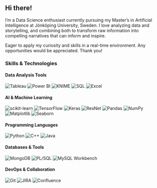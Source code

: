 ## Hi there!
I’m a Data Science enthusiast currently pursuing my Master’s in Artificial Intelligence at Jönköping University, Sweden. I love analyzing data and storytelling, and combining both to transform raw information into compelling narratives that can inform and inspire.

Eager to apply my curiosity and skills in a real-time environment.
Any opportunities would be appreciated. Thank you!

### Skills & Technologies

#### Data Analysis Tools
![Tableau](https://img.shields.io/badge/Tableau-3776AB?style=flat&logo=tableau&logoColor=white) 
![Power BI](https://img.shields.io/badge/Power_BI-3776AB?style=flat&logo=powerbi&logoColor=white)
![KNIME](https://img.shields.io/badge/KNIME-3776AB?style=flat&logo=knime&logoColor=white) 
![SQL](https://img.shields.io/badge/SQL-3776AB?style=flat&logo=sql&logoColor=white) 
![Excel](https://img.shields.io/badge/Excel-3776AB?style=flat&logo=microsoft-excel&logoColor=white)

#### AI & Machine Learning
![scikit-learn](https://img.shields.io/badge/ScikitLearn-3C3C3C?style=flat&logo=scikit-learn&logoColor=white) 
![TensorFlow](https://img.shields.io/badge/TensorFlow-3C3C3C?style=flat&logo=tensorflow&logoColor=white) 
![Keras](https://img.shields.io/badge/Keras-3C3C3C?style=flat&logo=keras&logoColor=white) 
![ResNet](https://img.shields.io/badge/ResNet-3C3C3C?style=flat&logo=mnist&logoColor=white) 
![Pandas](https://img.shields.io/badge/Pandas-3C3C3C?style=flat&logo=pandas&logoColor=white) 
![NumPy](https://img.shields.io/badge/NumPy-3C3C3C?style=flat&logo=numpy&logoColor=white) 
![Matplotlib](https://img.shields.io/badge/Matplotlib-3C3C3C?style=flat&logo=matplotlib&logoColor=white) 
![Seaborn](https://img.shields.io/badge/Seaborn-3C3C3C?style=flat&logo=seaborn&logoColor=white)

#### Programming Languages
![Python](https://img.shields.io/badge/Python-4DB33D?style=flat&logo=python&logoColor=white) 
![C++](https://img.shields.io/badge/C++-4DB33D?style=flat&logo=c%2b%2b&logoColor=white) 
![Java](https://img.shields.io/badge/Java-4DB33D?style=flat&logo=java&logoColor=white)

#### Databases & Tools
![MongoDB](https://img.shields.io/badge/MongoDB-F05033?style=flat&logo=mongodb&logoColor=white) 
![PL/SQL](https://img.shields.io/badge/PLSQL-F05033?style=flat&logo=oracle&logoColor=white) 
![MySQL Workbench](https://img.shields.io/badge/MySQL-F05033?style=flat&logo=MySQLWorkBench&logoColor=white)

#### DevOps & Collaboration
![Git](https://img.shields.io/badge/Git-F05033?style=flat&logo=git&logoColor=white) 
![JIRA](https://img.shields.io/badge/JIRA-0052CC?style=flat&logo=jira&logoColor=white) 
![Confluence](https://img.shields.io/badge/Confluence-0052CC?style=flat&logo=confluence&logoColor=white)


<!--
**aswathy2410/aswathy2410** is a ✨ _special_ ✨ repository because its `README.md` (this file) appears on your GitHub profile.

Here are some ideas to get you started:

- 🔭 I’m currently working on ...
- 🌱 I’m currently learning ...
- 👯 I’m looking to collaborate on ...
- 🤔 I’m looking for help with ...
- 💬 Ask me about ...
- 📫 How to reach me: ...
- 😄 Pronouns: ...
- ⚡ Fun fact: ...
-->
